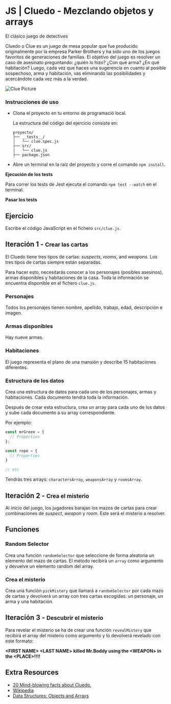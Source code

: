 # JS | Cluedo - Mezclando objetos y arrays

El clásico juego de detectives

Cluedo o Clue es un juego de mesa popular que fue producido originalmente por la empresa Parker Brothers y ha sido uno de los juegos favoritos de generaciones de familias. El objetivo del juego es resolver un caso de asesinato preguntando: ¿quién lo hizo? ¿Con qué arma? ¿En qué habitación? Luego, cada vez que haces una sugerencia en cuanto al posible sospechoso, arma y habitación, vas eliminando las posibilidades y acercándote cada vez más a la verdad.

![Clue Picture](https://i.imgur.com/AZWieq9.jpg)

### Instrucciones de uso

- Clona el proyecto en tu entorno de programació local.

  La estructura del código del ejercicio consiste en:

  ```
  proyecto/
  ├── __tests__/
  │   └── clue.spec.js
  ├── src/
  |   └── clue.js
  ├── package.json

  ```

- Abre un terminal en la raíz del proyecto y corre el comando `npm install`.

**Ejecución de los tests**

Para correr los tests de Jest ejecuta el comando  `npm test --watch` en el terminal.

**Pasar los tests**

## Ejercicio

Escribe el código JavaScript en el fichero `src/clue.js`.


## Iteración 1 - <small>Crear las cartas</small>

El Cluedo tiene tres tipos de cartas: *suspects*, *rooms*, and *weapons*. Los tres tipos de cartas siempre están separadas.

Para hacer esto, necesitarás conocer a los personajes (posibles asesinos), armas disponibles y habitaciones de la casa. Toda la información se encuentra disponible en el fichero `clue.js`.

### Personajes

Todos los personajes tienen nombre, apellido, trabajo, edad, descripción e imagen.

### Armas disponibles

Hay nueve armas.

### Habitaciones

El juego representa el plano de una mansión y describe 15  habitaciones diferentes.

### Estructura de los datos

Crea una estructura de datos para cada uno de los personajes, armas y habitaciones. Cada documento tendrá toda la información.

Después de crear esta estructura, crea un array para cada uno de los datos y sube cada documento a su array correspondiente.

Por ejemplo:

```javascript
const mrGreen = {
  // Properties
};

const rope = {
  // Properties
}

// etc
```
Tendrás tres arrays: `charactersArray`, `weaponsArray` y `roomsArray`.

## Iteración 2 - <small>Crea el misterio</small>

Al inicio del juego, los jugadores barajan los mazos de cartas para crear combinaciones de *suspect*, *weapon* y *room*. Este será el misterio a resolver.

## Funciones

### Random Selector

Crea una función `randomSelector` que seleccione de forma aleatoria un elemento del mazo de cartas. El método recibirá un `array` como argumento y devuelve un elemento random del array.

### Crea el misterio

Crea una función `pickMistery` que llamará a `randomSelector` por cada mazo de cartas y devolverá un array con tres cartas escogidas: un personaje, un arma y una habitación.

## Iteración 3 - <small>Descubrir el misterio</small>

Para revelar el misterio se ha de crear una función `revealMistery` que recibirá el array del misterio como argumento y lo devolverá revelado con este formato:

**\<FIRST NAME\> \<LAST NAME\> killed Mr.Boddy using the \<WEAPON\> in the \<PLACE\>!!!!**

## Extra Resources

- [20 Mind-blowing facts about Cluedo.](http://whatculture.com/offbeat/20-mind-blowing-facts-you-didnt-know-about-cluedo)
- [Wikipedia](https://en.wikipedia.org/wiki/Cluedo)
- [Data Structures: Objects and Arrays](http://eloquentjavascript.net/04_data.html)